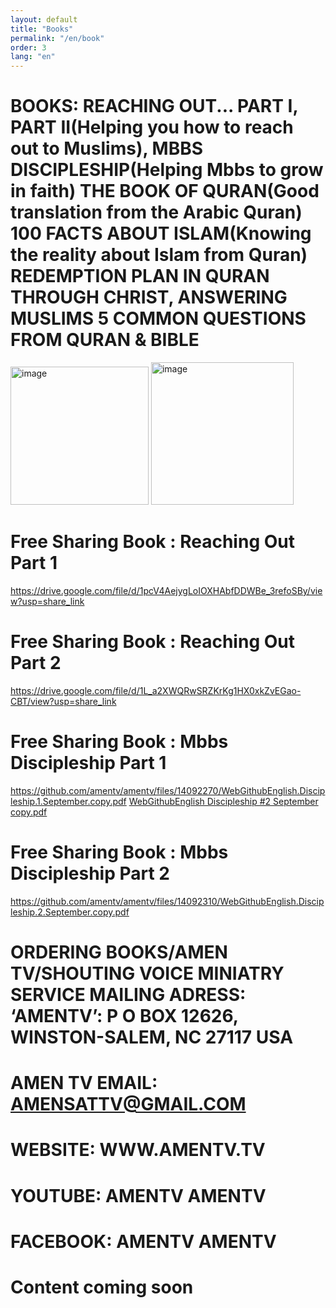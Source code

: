 ```yaml
---
layout: default
title: "Books"
permalink: "/en/book"
order: 3
lang: "en"
---
```


# BOOKS: REACHING OUT... PART I, PART II(Helping you how to reach out to Muslims), MBBS DISCIPLESHIP(Helping Mbbs to grow in faith) THE BOOK OF QURAN(Good translation from the Arabic Quran) 100 FACTS ABOUT ISLAM(Knowing the reality about Islam from Quran) REDEMPTION PLAN IN QURAN THROUGH CHRIST, ANSWERING MUSLIMS 5 COMMON QUESTIONS FROM QURAN & BIBLE
<img width="221" alt="image" src="https://user-images.githubusercontent.com/116606482/210141317-25e985ab-5681-4ed5-8905-c93b4ffd0914.png">
<img width="228" alt="image" src="https://user-images.githubusercontent.com/116606482/210149120-25ede954-0200-4063-9cda-274c03a74647.png">

# Free Sharing Book : Reaching Out Part 1
<https://drive.google.com/file/d/1pcV4AejygLoIOXHAbfDDWBe_3refoSBy/view?usp=share_link>

# Free Sharing Book : Reaching Out Part 2
<https://drive.google.com/file/d/1L_a2XWQRwSRZKrKg1HX0xkZvEGao-CBT/view?usp=share_link>

# Free Sharing Book : Mbbs Discipleship Part 1
<https://github.com/amentv/amentv/files/14092270/WebGithubEnglish.Discipleship.1.September.copy.pdf>
[WebGithubEnglish Discipleship #2 September  copy.pdf](https://github.com/amentv/amentv/files/14092320/WebGithubEnglish.Discipleship.2.September.copy.pdf)


# Free Sharing Book : Mbbs Discipleship Part 2
<https://github.com/amentv/amentv/files/14092310/WebGithubEnglish.Discipleship.2.September.copy.pdf>


# ORDERING BOOKS/AMEN TV/SHOUTING VOICE MINIATRY SERVICE MAILING ADRESS: ‘AMENTV’: P O BOX 12626, WINSTON-SALEM, NC 27117 USA
# AMEN TV EMAIL: AMENSATTV@GMAIL.COM
# WEBSITE: WWW.AMENTV.TV
# YOUTUBE: AMENTV AMENTV
# FACEBOOK: AMENTV AMENTV

# Content coming soon

